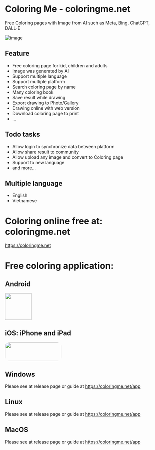 # Coloring Me - coloringme.net
Free Coloring pages with Image from AI such as Meta, Bing, ChatGPT, DALL-E

![image](https://github.com/promptcombo/coloringme.net/assets/577666/98668e9d-a6fe-4a33-9f6b-e910da2a30e6)

## Feature
- Free coloring page for kid, children and adults
- Image was generated by AI
- Support multiple language
- Support multiple platform
- Search coloring page by name
- Many coloring book
- Save result while drawing
- Export drawing to Photo/Gallery
- Drawing online with web version
- Download coloring page to print
- ...

## Todo tasks
- Allow login to synchronize data between platform
- Allow share result to community
- Allow upload any image and convert to Coloring page
- Support to new language
- and more...

## Multiple language
- English
- Vietnamese


# Coloring online free at: coloringme.net
https://coloringme.net

# Free coloring application: 

## Android
[<img src="https://play.google.com/intl/en_us/badges/static/images/badges/en_badge_web_generic.png" height="85">](https://play.google.com/store/apps/details?id=com.viena.coloring_page&pcampaignid=pcampaignidMKT-Other-global-all-co-prtnr-py-PartBadge-Mar2515-1)

## iOS: iPhone and iPad
[<img src="https://apple-resources.s3.amazonaws.com/media-badges/download-on-the-app-store/black/en-us.svg" style="border-radius: 13px; width: 180px; height: 60px;">](https://apps.apple.com/us/app/ai-coloring-page/id6473773843?itsct=apps_box_badge&itscg=30200)

## Windows
Please see at release page or guide at https://coloringme.net/app

## Linux
Please see at release page or guide at https://coloringme.net/app

## MacOS
Please see at release page or guide at https://coloringme.net/app
